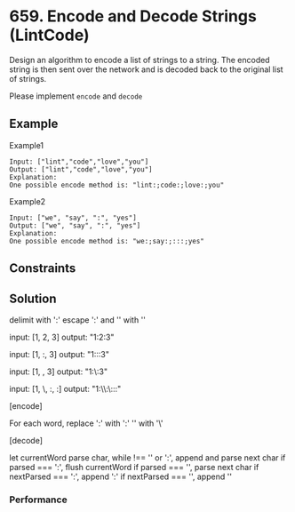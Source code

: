 # 659. Encode and Decode Strings (LintCode)

Design an algorithm to encode a list of strings to a string. The encoded string is then sent over the network and is decoded back to the original list of strings.

Please implement `encode` and `decode`

## Example

Example1

```
Input: ["lint","code","love","you"]
Output: ["lint","code","love","you"]
Explanation:
One possible encode method is: "lint:;code:;love:;you"
```

Example2

```
Input: ["we", "say", ":", "yes"]
Output: ["we", "say", ":", "yes"]
Explanation:
One possible encode method is: "we:;say:;:::;yes"
```

## Constraints

## Solution

delimit with ':'
escape ':' and '\' with '\'

input: [1, 2, 3]
output: "1:2:3"

input: [1, :, 3]
output: "1:\::3"

input: [1, \, 3]
output: "1:\\:3"

input: [1, \\, \:, :]
output: "1:\\\\:\\\::\:"

[encode]

For each word, replace
':' with '\:'
'\' with '\\'

[decode]

let currentWord
parse char, while !== '\' or ':', append and parse next char
if parsed === ':', flush currentWord
if parsed === '\', parse next char
if nextParsed === ':', append ':'
if nextParsed === '\', append '\'

### Performance

